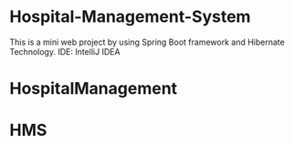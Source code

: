 ﻿# Hospital-Management-System

This is a mini web project by using Spring Boot framework and Hibernate Technology.
IDE: IntelliJ IDEA
# HospitalManagement
# HMS
